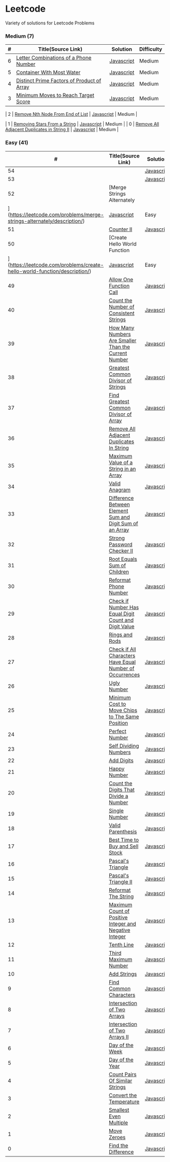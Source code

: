 # Leetcode

Variety of solutions for Leetcode Problems

### Medium (7)

| #   | Title(Source Link)                                                                                                                  | Solution                                | Difficulty |
| --- | ----------------------------------------------------------------------------------------------------------------------------------- | --------------------------------------- | ---------- |
| 6   | [Letter Combinations of a Phone Number](https://leetcode.com/problems/letter-combinations-of-a-phone-number/description/)           | [Javascript](./medium/letterComb.js)    | Medium     |
| 5   | [Container With Most Water](https://leetcode.com/problems/container-with-most-water/description/)                                   | [Javascript](./medium/maxWater.js)      | Medium     |
| 4   | [Distinct Prime Factors of Product of Array](https://leetcode.com/problems/distinct-prime-factors-of-product-of-array/description/) | [Javascript](./medium/distinctPrime.js) | Medium     |
| 3   | [Minimum Moves to Reach Target Score](https://leetcode.com/problems/minimum-moves-to-reach-target-score/description/)               | [Javascript](./medium/minimal-moves.js) | Medium     |

| 2 | [Remove Nth Node From End of List](https://leetcode.com/problems/remove-nth-node-from-end-of-list/description/) | [Javascript](./medium/removeNthNode.js) | Medium |

| 1 | [Removing Stars From a String](https://leetcode.com/problems/removing-stars-from-a-string/description/) | [Javascript](./medium/removeStars.js) | Medium |
| 0 | [Remove All Adjacent Duplicates in String II](https://leetcode.com/problems/remove-all-adjacent-duplicates-in-string-ii/description/) | [Javascript](./medium/removeDuplicates2.js) | Medium |

### Easy (41)

| #                                                                         | Title(Source Link)                                                                                                                                              | Solution                                     | Difficulty |
| ------------------------------------------------------------------------- | --------------------------------------------------------------------------------------------------------------------------------------------------------------- | -------------------------------------------- | ---------- |
| 54                                                                        | []()                                                                                                                                                            | [Javascript](.)                              | Easy       |
| 53                                                                        | []()                                                                                                                                                            | [Javascript](.)                              | Easy       |
| 52                                                                        | [Merge Strings Alternately                                                                                                                                      |
| ](https://leetcode.com/problems/merge-strings-alternately/description/)   | [Javascript](./easy/mergeStrings.js)                                                                                                                            | Easy                                         |
| 51                                                                        | [Counter II](https://leetcode.com/problems/counter-ii/description/)                                                                                             | [Javascript](./easy/counter2.js)             | Easy       |
| 50                                                                        | [Create Hello World Function                                                                                                                                    |
| ](https://leetcode.com/problems/create-hello-world-function/description/) | [Javascript](./easy/helloWorld.js)                                                                                                                              | Easy                                         |
| 49                                                                        | [Allow One Function Call](https://leetcode.com/problems/allow-one-function-call/description/)                                                                   | [Javascript](./easy/onceFn.js)               | Easy       |
| 40                                                                        | [Count the Number of Consistent Strings](https://leetcode.com/problems/count-the-number-of-consistent-strings/description/)                                     | [Javascript](./easy/consistentStrings.js)    | Easy       |
| 39                                                                        | [How Many Numbers Are Smaller Than the Current Number](https://leetcode.com/problems/how-many-numbers-are-smaller-than-the-current-number/description/)         | [Javascript](./easy/smallerThanCurrent.js)   | Easy       |
| 38                                                                        | [Greatest Common Divisor of Strings](https://leetcode.com/problems/greatest-common-divisor-of-strings/description/)                                             | [Javascript](./easy/gcdOfStrings.js)         | Easy       |
| 37                                                                        | [Find Greatest Common Divisor of Array](https://leetcode.com/problems/find-greatest-common-divisor-of-array/description/)                                       | [Javascript](./easy/findGCD.js)              | Easy       |
| 36                                                                        | [Remove All Adjacent Duplicates In String](https://leetcode.com/problems/remove-all-adjacent-duplicates-in-string/description/)                                 | [Javascript](./easy/removeDuplicates.js)     | Easy       |
| 35                                                                        | [Maximum Value of a String in an Array](https://leetcode.com/problems/maximum-value-of-a-string-in-an-array/description/)                                       | [Javascript](./easy/maxStringValue.js)       | Easy       |
| 34                                                                        | [Valid Anagram](https://leetcode.com/problems/valid-anagram/description/)                                                                                       | [Javascript](./easy/isAnagram.js)            | Easy       |
| 33                                                                        | [Difference Between Element Sum and Digit Sum of an Array](https://leetcode.com/problems/difference-between-element-sum-and-digit-sum-of-an-array/)             | [Javascript](./easy/differenceOfSum.js)      | Easy       |
| 32                                                                        | [Strong Password Checker II](https://leetcode.com/problems/strong-password-checker-ii/)                                                                         | [Javascript](./easy/strongPwd.js)            | Easy       |
| 31                                                                        | [Root Equals Sum of Children](https://leetcode.com/problems/root-equals-sum-of-children/description/)                                                           | [Javascript](./easy/checkTree.js)            | Easy       |
| 30                                                                        | [Reformat Phone Number](https://leetcode.com/problems/reformat-phone-number/description/)                                                                       | [Javascript](./easy/reformatPhoneNumber.js)  | Easy       |
| 29                                                                        | [Check if Number Has Equal Digit Count and Digit Value](https://leetcode.com/problems/check-if-number-has-equal-digit-count-and-digit-value/description/)       | [Javascript](./easy/digitCount.js)           | Easy       |
| 28                                                                        | [Rings and Rods](https://leetcode.com/problems/rings-and-rods/)                                                                                                 | [Javascript](./easy/ringsAndRods.js)         | Easy       |
| 27                                                                        | [Check if All Characters Have Equal Number of Occurrences](https://leetcode.com/problems/check-if-all-characters-have-equal-number-of-occurrences/description/) | [Javascript](./easy/p3.js)                   | Easy       |
| 26                                                                        | [Ugly Number](https://leetcode.com/problems/ugly-number/)                                                                                                       | [Javascript](./easy/uglyNumber.js)           | Easy       |
| 25                                                                        | [Minimum Cost to Move Chips to The Same Position](https://leetcode.com/problems/minimum-cost-to-move-chips-to-the-same-position/description/)                   | [Javascript](./easy/minCostToMoveChips.js)   | Easy       |
| 24                                                                        | [Perfect Number](https://leetcode.com/problems/perfect-number/description/)                                                                                     | [Javascript](./easy/perfectNumber.js)        | Easy       |
| 23                                                                        | [Self Dividing Numbers](https://leetcode.com/problems/self-dividing-numbers/description/)                                                                       | [Javascript](./easy/selfDividingNumbers.js)  | Easy       |
| 22                                                                        | [Add Digits](https://leetcode.com/problems/add-digits/description/)                                                                                             | [Javascript](./)                             | Easy       |
| 21                                                                        | [Happy Number](https://leetcode.com/problems/happy-number/description/)                                                                                         | [Javascript](./)                             | Easy       |
| 20                                                                        | [Count the Digits That Divide a Number](https://leetcode.com/problems/count-the-digits-that-divide-a-number/description/)                                       | [Javascript](./easy/countDigits.js)          | Easy       |
| 19                                                                        | [Single Number](https://leetcode.com/problems/single-number/description/)                                                                                       | [Javascript](./easy/singleNumber.js)         | Easy       |
| 18                                                                        | [Valid Parenthesis](https://leetcode.com/problems/valid-parentheses/description/)                                                                               | [Javascript](./easy/validParenthesis.js)     | Easy       |
| 17                                                                        | [Best Time to Buy and Sell Stock](https://leetcode.com/problems/best-time-to-buy-and-sell-stock/description/)                                                   | [Javascript](./easy/maxProfit.js)            | Easy       |
| 16                                                                        | [Pascal's Triangle](https://leetcode.com/problems/pascals-triangle/description/)                                                                                | [Javascript](./easy/pascalTriangle.js)       | Easy       |
| 15                                                                        | [Pascal's Triangle II](https://leetcode.com/problems/pascals-triangle-ii/description/)                                                                          | [Javascript](./easy/pascalTriangle2.js)      | Easy       |
| 14                                                                        | [Reformat The String](https://leetcode.com/problems/reformat-the-string/description/)                                                                           | [Javascript](./easy/reformat.js)             | Easy       |
| 13                                                                        | [Maximum Count of Positive Integer and Negative Integer](https://leetcode.com/problems/maximum-count-of-positive-integer-and-negative-integer/description/)     | [Javascript](./easy/p1.js)                   | Easy       |
| 12                                                                        | [Tenth Line](https://leetcode.com/problems/tenth-line/description/)                                                                                             | [Javascript](./easy/bashPrint10.js)          | Easy       |
| 11                                                                        | [Third Maximum Number](https://leetcode.com/problems/third-maximum-number/description/)                                                                         | [Javascript](./easy/p2.js)                   | Easy       |
| 10                                                                        | [Add Strings](https://leetcode.com/problems/add-strings/description/)                                                                                           | [Javascript](./easy/addStrings.js)           | Easy       |
| 9                                                                         | [Find Common Characters](https://leetcode.com/problems/find-common-characters/)                                                                                 | [Javascript](./easy/commonChars.js)          | Easy       |
| 8                                                                         | [Intersection of Two Arrays](https://leetcode.com/problems/intersection-of-two-arrays/description/)                                                             | [Javascript](./easy/intersection.js)         | Easy       |
| 7                                                                         | [Intersection of Two Arrays II](https://leetcode.com/problems/intersection-of-two-arrays-ii/description/)                                                       | [Javascript](./easy/intersection2.js)        | Easy       |
| 6                                                                         | [Day of the Week](https://leetcode.com/problems/day-of-the-week/description/)                                                                                   | [Javascript](./easy/dayOfTheWeek.js)         | Easy       |
| 5                                                                         | [Day of the Year](https://leetcode.com/problems/day-of-the-year/description/)                                                                                   | [Javascript](./easy/p4.js)                   | Easy       |
| 4                                                                         | [Count Pairs Of Similar Strings](https://leetcode.com/problems/count-pairs-of-similar-strings/)                                                                 | [Javascript](./easy/similarPairs.js)         | Easy       |
| 3                                                                         | [Convert the Temperature](https://leetcode.com/problems/convert-the-temperature/description/)                                                                   | [Javascript](./easy/covertTemperature.js)    | Easy       |
| 2                                                                         | [Smallest Even Multiple](https://leetcode.com/problems/smallest-even-multiple/description/)                                                                     | [Javascript](./easy/smallestEvenMultiple.js) | Easy       |
| 1                                                                         | [Move Zeroes](https://leetcode.com/problems/move-zeroes/)                                                                                                       | [Javascript](./easy/moveZeroes.js)           | Easy       |
| 0                                                                         | [Find the Difference](https://leetcode.com/problems/find-the-difference/)                                                                                       | [Javascript](./easy/findTheDifference.js)    | Easy       |
